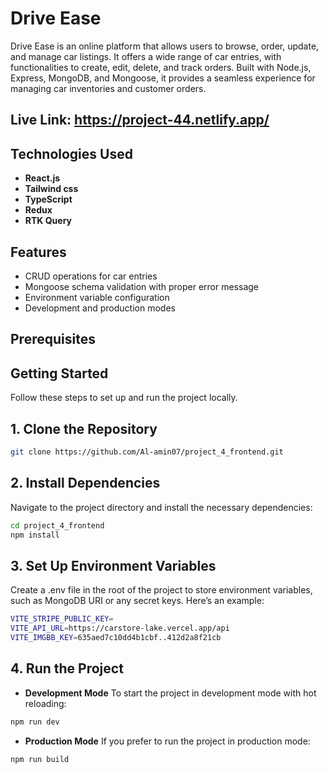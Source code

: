 # Drive Ease

Drive Ease is an online platform that allows users to browse, order, update, and manage car listings. It offers a wide range of car entries, with functionalities to create, edit, delete, and track orders. Built with Node.js, Express, MongoDB, and Mongoose, it provides a seamless experience for managing car inventories and customer orders.

## Live Link: https://project-44.netlify.app/

## Technologies Used

- **React.js** 
- **Tailwind css** 
- **TypeScript** 
- **Redux**  
- **RTK Query** 

## Features
- CRUD operations for car entries
- Mongoose schema validation with proper error message
- Environment variable configuration
- Development and production modes
## Prerequisites



## Getting Started

Follow these steps to set up and run the project locally.

## 1. Clone the Repository

```bash
git clone https://github.com/Al-amin07/project_4_frontend.git
```

## 2. Install Dependencies

Navigate to the project directory and install the necessary dependencies:

   ```bash
   cd project_4_frontend
   npm install
   ```

## 3. Set Up Environment Variables
Create a .env file in the root of the project to store environment variables, such as MongoDB URI or any secret keys. Here’s an example:
```bash
VITE_STRIPE_PUBLIC_KEY=
VITE_API_URL=https://carstore-lake.vercel.app/api
VITE_IMGBB_KEY=635aed7c10dd4b1cbf..412d2a8f21cb
```

## 4. Run the Project
- **Development Mode**
To start the project in development mode with hot reloading:
```bash
npm run dev
```
- **Production Mode**
If you prefer to run the project in production mode:
```bash
npm run build
```
